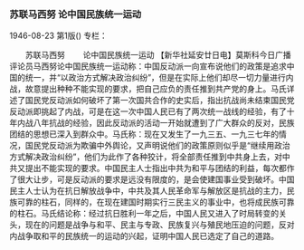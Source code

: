 ### 苏联马西努  论中国民族统一运动

1946-08-23
第1版()
专栏：

　　苏联马西努
　　论中国民族统一运动
    【新华社延安廿日电】莫斯科今日广播评论员马西努论中国民族统一运动称：中国反动派一向宣布说他们的政策是追求中国的统一，并“以政治方式解决政治纠纷”，但是在实际上他们却尽一切力量进行内战，故意提出种种不能实现的要求，把自己应负的责任推到共产党的身上。马氏详述了国民党反动派如何破坏了第一次国共合作的史实后，指出抗战尚未结束国民党反动派即挑起了内战，可是在这一次中国人民已有了两次统一战线的经验，有了十年内战八年抗战的经验，因此反动派的活动一开始就遭到了广大群众的反对，民族团结的思想已深入到群众中。马氏称：现在又发生了一九三五、一九三七年的情况，国民党反动派为欺骗中外舆论，又声明说他们的政策原则似乎是“继续用政治方式解决政治纠纷”，他们为此作了各种狡计，将全部责任推到中共身上去，对中共又提出不能实现的要求。中国民主人士指出中共为和平与团结的利益，每次都作了很大让步，可是反动派的要求是远没有限度的，是会使建国事业受到破坏。中国民主人士认为在抗日解放战争中，中共及其人民革命军与解放区是抗战的主力，民族可靠的柱石，同样的，在现在建国时期实行三民主义的事业中，也将成民族可靠的柱石。马氏结论称：经过抗日胜利一年之后，中国人民又进入了时局转变的关头，现在的问题是战争与和平、民主与专政、民族复兴与殖民地压迫的问题，反对内战争取和平的民族统一的运动的兴起，证明中国人民已选定了自己的道路。

